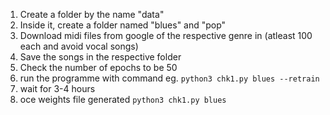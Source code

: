 1. Create a folder by the name "data"
2. Inside it, create a folder named "blues" and "pop"
3. Download midi files from google of the respective genre in (atleast 100 each and avoid vocal songs)
4. Save the songs in the respective folder
5. Check the number of epochs to be 50
6. run the programme with command eg. `python3 chk1.py blues --retrain`
7. wait for 3-4 hours
8. oce weights file generated `python3 chk1.py blues`
